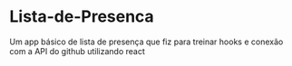 # Lista-de-Presenca
Um app básico de lista de presença que fiz para treinar hooks e conexão com a API do github utilizando react
